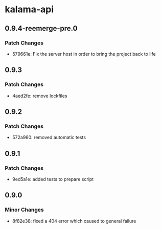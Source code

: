 # kalama-api

## 0.9.4-reemerge-pre.0

### Patch Changes

- 579661e: Fix the server host in order to bring the project back to life

## 0.9.3

### Patch Changes

- 4aed2fe: remove lockfiles

## 0.9.2

### Patch Changes

- 572a960: removed automatic tests

## 0.9.1

### Patch Changes

- 9ed5a1e: added tests to prepare script

## 0.9.0

### Minor Changes

- 8f82e38: fixed a 404 error which caused to general failure
